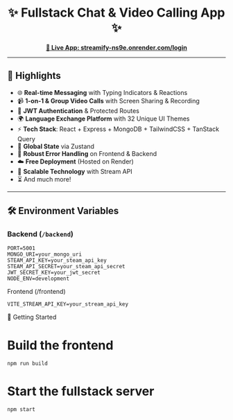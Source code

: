<h1 align="center">✨ Fullstack Chat & Video Calling App ✨</h1>

<p align="center">
  <a href="https://streamify-ns9e.onrender.com/login" target="_blank"><strong>🔗 Live App: streamify-ns9e.onrender.com/login</strong></a>
</p>

---

## 🚀 Highlights

- 🌐 **Real-time Messaging** with Typing Indicators & Reactions  
- 📹 **1-on-1 & Group Video Calls** with Screen Sharing & Recording  
- 🔐 **JWT Authentication** & Protected Routes  
- 🌍 **Language Exchange Platform** with 32 Unique UI Themes  
- ⚡ **Tech Stack**: React + Express + MongoDB + TailwindCSS + TanStack Query  
- 🧠 **Global State** via Zustand  
- 🚨 **Robust Error Handling** on Frontend & Backend  
- ☁️ **Free Deployment** (Hosted on Render)  
- 🧱 **Scalable Technology** with Stream API  
- ⏳ And much more!

---

## 🛠️ Environment Variables

### Backend (`/backend`)

```env
PORT=5001
MONGO_URI=your_mongo_uri
STEAM_API_KEY=your_steam_api_key
STEAM_API_SECRET=your_steam_api_secret
JWT_SECRET_KEY=your_jwt_secret
NODE_ENV=development
```
Frontend (/frontend)
```env
VITE_STREAM_API_KEY=your_stream_api_key
```

🔧 Getting Started
# Build the frontend
```
npm run build
```
# Start the fullstack server
```
npm start
```

